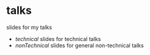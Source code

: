 # talks
slides for my talks

- *technical* slides for technical talks
- *nonTechnical* slides for general non-technical talks    

